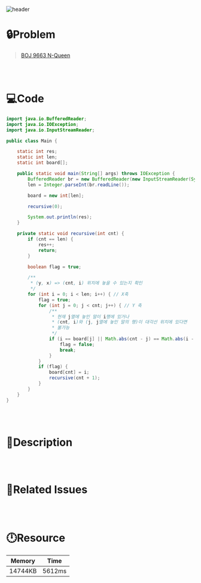 ![header](https://capsule-render.vercel.app/api?type=waving&height=200&color=0:FF658D,100:FFCB32&text=BOJ%209663&fontColor=FFFFFF&fontAlign=80&fontAlignY=35&fontSize=50)

# **🔒Problem**

> [BOJ 9663 N-Queen](https://www.acmicpc.net/problem/9663)

<br>
<br>

# **💻Code**

```java
import java.io.BufferedReader;
import java.io.IOException;
import java.io.InputStreamReader;

public class Main {

    static int res;
    static int len;
    static int board[];

    public static void main(String[] args) throws IOException {
        BufferedReader br = new BufferedReader(new InputStreamReader(System.in));
        len = Integer.parseInt(br.readLine());

        board = new int[len];

        recursive(0);

        System.out.println(res);
    }

    private static void recursive(int cnt) {
        if (cnt == len) {
            res++;
            return;
        }

        boolean flag = true;

        /**
         * (y, x) => (cnt, i) 위치에 놓을 수 있는지 확인
         */
        for (int i = 0; i < len; i++) { // X축
            flag = true;
            for (int j = 0; j < cnt; j++) { // Y 축
                /**
                 * 현재 j열에 놓인 말이 i행에 있거나
                 * (cnt, i)와 (j, j열에 놓인 말의 행)이 대각선 위치에 있다면
                 * 불가능
                 */
                if (i == board[j] || Math.abs(cnt - j) == Math.abs(i - board[j])) {
                    flag = false;
                    break;
                }
            }
            if (flag) {
                board[cnt] = i;
                recursive(cnt + 1);
            }
        }
    }
}
```

<br>
<br>

# **🔑Description**

> 

<br>
<br>

# **📑Related Issues**

> 

<br>
<br>

# **🕛Resource**

| Memory   | Time   |
| -------- | ------ |
| 14744KB  | 5612ms |
